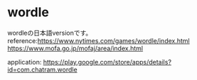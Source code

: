 # wordle

wordleの日本語versionです。
reference:https://www.nytimes.com/games/wordle/index.html
https://www.mofa.go.jp/mofaj/area/index.html

application: https://play.google.com/store/apps/details?id=com.chatram.wordle
